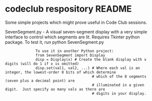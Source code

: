# codeclub respository README

Some simple projects which might prove useful in Code Club sessions.

SevenSegment.py - A visual seven-segment display with a very simple interface to control which
                  segments are lit.  Requires Tkinter python package.  To test it, run
                  python SevenSegment.py
                  
                  To use it in another Python project:
                  from SevenSegment import Display
                  disp = Display(x) # Create the blank display with x digits (will do 1 if x is omitted)
                  disp.set(val1, val2, ...) # Where each val is an integer, the lowest-order 8 bits of which determine
                                            # which of the 8 segments (seven plus a decimal point) are
                                            # illuminated in a given digit.  Just specify as many vals as there are
                                            # digits in your display.
                  

